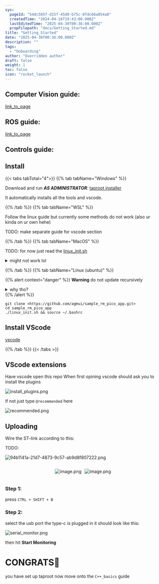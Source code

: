 ```yaml
---
sys:
  pageId: "54dc585f-d15f-45d0-b75c-8fdc66a854a8"
  createdTime: "2024-04-16T19:43:00.000Z"
  lastEditedTime: "2025-04-30T00:36:00.000Z"
  propFilepath: "docs/Getting_Started.md"
title: "Getting_Started"
date: "2025-04-30T00:36:00.000Z"
description: ""
tags:
  - "Onboarding"
author: "Overridden author"
draft: false
weight: 1
toc: false
icon: "rocket_launch"
---
```


## Computer Vision guide:

[link_to_page](86d45bc0-388b-4d26-8848-44f255f73d0e)

## ROS guide:

[link_to_page](3c76c1de-ec8f-46d6-8b0a-294005edc2d5)

## Controls guide:

## Install

{{< tabs tabTotal="4">}}
{{% tab tabName="Windows" %}}

Download and run _**AS ADMINISTRATOR**_: [taproot installer](https://github.com/Thornbots/TeachingFreshies/releases/tag/1.0)

It automatically installs all the tools and vscode.

{{% /tab %}}
{{% tab tabName="WSL" %}}

Follow the linux guide but currently some methods do not work (also ur kinda on ur own hehe)

TODO: make separate guide for vscode section

{{% /tab %}}
{{% tab tabName="MacOS" %}}

TODO: for now just read the [linux_init.sh](https://github.com/agmui/sample_rm_pico_app/blob/main/linux_init.sh)

<details>
<summary>might not work lol</summary>

`brew install libusb pkg-config`

Next install: [vscode](https://code.visualstudio.com/Download)

</details>

{{% /tab %}}
{{% tab tabName="Linux (ubuntu)" %}}

{{% alert context="danger" %}}
**Warning** do not update recursively
<details>
<summary>why tho?</summary>
There are some submodules that may go on for a while (like tinyusb) and I highly
recommend you don't need to get them.
If you want to see what submodules I update just look in `linux_init.sh`
</details>
{{% /alert %}}

```shell
git clone <https://github.com/agmui/sample_rm_pico_app.git>
cd sample_rm_pico_app
./linux_init.sh && source ~/.bashrc
```

## Install VScode

[vscode](https://code.visualstudio.com/Download)

{{% /tab %}}
{{< /tabs >}}

## VScode extensions

Have vscode open this repo
When first opining vscode should ask you to install the plugins

![install_plugins.png](https://prod-files-secure.s3.us-west-2.amazonaws.com/d518164a-d88e-44d1-a4ee-3adb3bd8bce0/89bd30f0-1825-4e77-867b-0a41ce370880/install_plugins.png?X-Amz-Algorithm=AWS4-HMAC-SHA256&X-Amz-Content-Sha256=UNSIGNED-PAYLOAD&X-Amz-Credential=ASIAZI2LB466UD2HI3V2%2F20250528%2Fus-west-2%2Fs3%2Faws4_request&X-Amz-Date=20250528T190701Z&X-Amz-Expires=3600&X-Amz-Security-Token=IQoJb3JpZ2luX2VjELH%2F%2F%2F%2F%2F%2F%2F%2F%2F%2FwEaCXVzLXdlc3QtMiJGMEQCIFEOL1HGusQQwFrx9EKEBVriSiVxjkSZbpfShypBR4G%2FAiBhaxT5LNxiU8KW38WgluyojvUInAq%2B6G4SxUdDmKS9uSr%2FAwh6EAAaDDYzNzQyMzE4MzgwNSIM8eO3H%2FXnIA0x15dzKtwDMGCmlXax3IAy%2BiKoFvI8VuBvKJaGBlaBniyJphvgYPffGG1a2xBkE4zZ%2BX0X80wFp2T0F%2FGp1qLR5VbmUjscxPtUu9GEGZFFQjmdEVHE%2BFvgjGA0dyUeHplEB%2FV4fTg0dHvBZ1ZLZm6QADF4MqbvK2hj4XQ%2Fd7pHEuuVEb5MxgbMIn8z1IThoQa6%2BghFsR4NGkJKTGivmNKhSmPTA9krLs22vYsrkyGucP%2FBJHyNjrymkN70PTrGOyKkfXbY5VmyH4Js6NLl9oJXGzXD7xb0FvlWPTPGM6rKNIeHjjcTW5XgerZW9Dc2l%2BLERetNKicdASdtOGGAjVo8%2BhX5p9cGyaK9nbXC0jN0gCX88qlSkI12UEmezr92X3AhInTMgRcQJzu6DjpomDe21Qv%2B%2B%2Fn6ZDtSeqd95QJpIInVB2FvQjdvX3KpciLm638l0WKbLirm6pMCKGpwkQMJM1xWrBm0UzeGbTSOddRjV1tljcBBu7vHC3ajvm6%2FiuyWvCUFlmvy4FnQuDtRrgzEt4Aa35m%2FPFF%2F3wA9RtoB3zfQ8tFrZYeBNxa%2BCbTYCCOIikVqChgMOp10RHa0fsAtWpSi2Cc5U33XOo1d55wENuBhKWECVrulHlTaxHgvSjVrtWowiPjcwQY6pgGBu8tPhqziPvppNxHOZ0Ez5MK1dZCPtpNy505MyK0PWJsNSBXqthF0OC4%2Bn9Az0qcIJxtZoz1Q3umSnr6CSXpMZk8SwngD98IDOFP4M%2BRf3jfzeD72mZoVjPiAR9YOujWePxkNLzEQdO4UbM7ZXtCp9MyQb4RK2Y5cqlCFTATbki2QTDjBoANT2g3e7n0QQj%2FyRTb8YtKHL2q01nuP7WCs3upK1yFJ&X-Amz-Signature=98fe5bf368bee3a12b8b4a03992ef958c677c43c636361a5a0519044e19a2713&X-Amz-SignedHeaders=host&x-id=GetObject)

If not just type `@recommended` here  

![recommended.png](https://prod-files-secure.s3.us-west-2.amazonaws.com/d518164a-d88e-44d1-a4ee-3adb3bd8bce0/61e661e9-5d85-4dfc-be0d-8d2097a5e793/recommended.png?X-Amz-Algorithm=AWS4-HMAC-SHA256&X-Amz-Content-Sha256=UNSIGNED-PAYLOAD&X-Amz-Credential=ASIAZI2LB466UD2HI3V2%2F20250528%2Fus-west-2%2Fs3%2Faws4_request&X-Amz-Date=20250528T190701Z&X-Amz-Expires=3600&X-Amz-Security-Token=IQoJb3JpZ2luX2VjELH%2F%2F%2F%2F%2F%2F%2F%2F%2F%2FwEaCXVzLXdlc3QtMiJGMEQCIFEOL1HGusQQwFrx9EKEBVriSiVxjkSZbpfShypBR4G%2FAiBhaxT5LNxiU8KW38WgluyojvUInAq%2B6G4SxUdDmKS9uSr%2FAwh6EAAaDDYzNzQyMzE4MzgwNSIM8eO3H%2FXnIA0x15dzKtwDMGCmlXax3IAy%2BiKoFvI8VuBvKJaGBlaBniyJphvgYPffGG1a2xBkE4zZ%2BX0X80wFp2T0F%2FGp1qLR5VbmUjscxPtUu9GEGZFFQjmdEVHE%2BFvgjGA0dyUeHplEB%2FV4fTg0dHvBZ1ZLZm6QADF4MqbvK2hj4XQ%2Fd7pHEuuVEb5MxgbMIn8z1IThoQa6%2BghFsR4NGkJKTGivmNKhSmPTA9krLs22vYsrkyGucP%2FBJHyNjrymkN70PTrGOyKkfXbY5VmyH4Js6NLl9oJXGzXD7xb0FvlWPTPGM6rKNIeHjjcTW5XgerZW9Dc2l%2BLERetNKicdASdtOGGAjVo8%2BhX5p9cGyaK9nbXC0jN0gCX88qlSkI12UEmezr92X3AhInTMgRcQJzu6DjpomDe21Qv%2B%2B%2Fn6ZDtSeqd95QJpIInVB2FvQjdvX3KpciLm638l0WKbLirm6pMCKGpwkQMJM1xWrBm0UzeGbTSOddRjV1tljcBBu7vHC3ajvm6%2FiuyWvCUFlmvy4FnQuDtRrgzEt4Aa35m%2FPFF%2F3wA9RtoB3zfQ8tFrZYeBNxa%2BCbTYCCOIikVqChgMOp10RHa0fsAtWpSi2Cc5U33XOo1d55wENuBhKWECVrulHlTaxHgvSjVrtWowiPjcwQY6pgGBu8tPhqziPvppNxHOZ0Ez5MK1dZCPtpNy505MyK0PWJsNSBXqthF0OC4%2Bn9Az0qcIJxtZoz1Q3umSnr6CSXpMZk8SwngD98IDOFP4M%2BRf3jfzeD72mZoVjPiAR9YOujWePxkNLzEQdO4UbM7ZXtCp9MyQb4RK2Y5cqlCFTATbki2QTDjBoANT2g3e7n0QQj%2FyRTb8YtKHL2q01nuP7WCs3upK1yFJ&X-Amz-Signature=962d01a652d2d20dea07b222300a6f8d97101a5b0e4565342315e2ef16d4847a&X-Amz-SignedHeaders=host&x-id=GetObject)

## Uploading

Wire the ST-link according to this:

TODO:

![94b1141a-21d7-4873-9c57-ab9d8f807222.png](https://prod-files-secure.s3.us-west-2.amazonaws.com/d518164a-d88e-44d1-a4ee-3adb3bd8bce0/e5fad17d-ab82-4300-9f4c-505ab4b1202c/94b1141a-21d7-4873-9c57-ab9d8f807222.png?X-Amz-Algorithm=AWS4-HMAC-SHA256&X-Amz-Content-Sha256=UNSIGNED-PAYLOAD&X-Amz-Credential=ASIAZI2LB466UD2HI3V2%2F20250528%2Fus-west-2%2Fs3%2Faws4_request&X-Amz-Date=20250528T190701Z&X-Amz-Expires=3600&X-Amz-Security-Token=IQoJb3JpZ2luX2VjELH%2F%2F%2F%2F%2F%2F%2F%2F%2F%2FwEaCXVzLXdlc3QtMiJGMEQCIFEOL1HGusQQwFrx9EKEBVriSiVxjkSZbpfShypBR4G%2FAiBhaxT5LNxiU8KW38WgluyojvUInAq%2B6G4SxUdDmKS9uSr%2FAwh6EAAaDDYzNzQyMzE4MzgwNSIM8eO3H%2FXnIA0x15dzKtwDMGCmlXax3IAy%2BiKoFvI8VuBvKJaGBlaBniyJphvgYPffGG1a2xBkE4zZ%2BX0X80wFp2T0F%2FGp1qLR5VbmUjscxPtUu9GEGZFFQjmdEVHE%2BFvgjGA0dyUeHplEB%2FV4fTg0dHvBZ1ZLZm6QADF4MqbvK2hj4XQ%2Fd7pHEuuVEb5MxgbMIn8z1IThoQa6%2BghFsR4NGkJKTGivmNKhSmPTA9krLs22vYsrkyGucP%2FBJHyNjrymkN70PTrGOyKkfXbY5VmyH4Js6NLl9oJXGzXD7xb0FvlWPTPGM6rKNIeHjjcTW5XgerZW9Dc2l%2BLERetNKicdASdtOGGAjVo8%2BhX5p9cGyaK9nbXC0jN0gCX88qlSkI12UEmezr92X3AhInTMgRcQJzu6DjpomDe21Qv%2B%2B%2Fn6ZDtSeqd95QJpIInVB2FvQjdvX3KpciLm638l0WKbLirm6pMCKGpwkQMJM1xWrBm0UzeGbTSOddRjV1tljcBBu7vHC3ajvm6%2FiuyWvCUFlmvy4FnQuDtRrgzEt4Aa35m%2FPFF%2F3wA9RtoB3zfQ8tFrZYeBNxa%2BCbTYCCOIikVqChgMOp10RHa0fsAtWpSi2Cc5U33XOo1d55wENuBhKWECVrulHlTaxHgvSjVrtWowiPjcwQY6pgGBu8tPhqziPvppNxHOZ0Ez5MK1dZCPtpNy505MyK0PWJsNSBXqthF0OC4%2Bn9Az0qcIJxtZoz1Q3umSnr6CSXpMZk8SwngD98IDOFP4M%2BRf3jfzeD72mZoVjPiAR9YOujWePxkNLzEQdO4UbM7ZXtCp9MyQb4RK2Y5cqlCFTATbki2QTDjBoANT2g3e7n0QQj%2FyRTb8YtKHL2q01nuP7WCs3upK1yFJ&X-Amz-Signature=6710ad55ec96eeaf38cccd7fbf764a9f7005876a13f84c80e2e51f807ea7cc5b&X-Amz-SignedHeaders=host&x-id=GetObject)

<div style="display: flex;flex-direction: row; column-gap:10px; max-width: 630px;justify-content: center;">
<div>

![image.png](https://prod-files-secure.s3.us-west-2.amazonaws.com/d518164a-d88e-44d1-a4ee-3adb3bd8bce0/210ecb78-1116-4d7b-b9b7-2292f66fa2c2/image.png?X-Amz-Algorithm=AWS4-HMAC-SHA256&X-Amz-Content-Sha256=UNSIGNED-PAYLOAD&X-Amz-Credential=ASIAZI2LB466X7F7JA4X%2F20250528%2Fus-west-2%2Fs3%2Faws4_request&X-Amz-Date=20250528T190704Z&X-Amz-Expires=3600&X-Amz-Security-Token=IQoJb3JpZ2luX2VjELH%2F%2F%2F%2F%2F%2F%2F%2F%2F%2FwEaCXVzLXdlc3QtMiJIMEYCIQCEO5k7c7fa97Ce6ecZFmD7OPNVI4JRsrUVhm4wQDQtFgIhAI6q9lpClr57j0gHgGfKnyTuZqZ2HNzOfp%2FCjpT4DZRYKv8DCHoQABoMNjM3NDIzMTgzODA1Igx8S6IdSXObjFXdQw4q3AOcS9G3109MOXXUdeI5Mfsx7ulZp0beyrfvL4tOxi2AKdU3QX1c2%2BsAP6VMxkYFWii%2B35t7GUd8cBFPlPVFYrwqle7hF3IqqiysdeC5zX4GlCyVzRT7igC%2B%2FLNslgJWtlvYM8m0%2BFwtNTW3W7ZrgTxeRG5qKXvFVbVksagYSSl7nxApOxV68L%2BOQ2%2FOTAyVgbO4RRnWUeAZEcLEOn%2BvJ5XLCMRWM9w8Wa9Msz7Vu81Efb3QiOTckbxg%2BJODsSiHA9WPvRVITBqXcpF0LJ4AXXKjzboITMzQrWNpEuBR5uLI4tR3NP8zpILPdD%2F%2FaPtDg3U%2BreuK6IzPMhjm%2FXjAoMBAI8DoATvA6qc8xnJxXxnfT2zwToskqKPE92NfJ0meh28guDE%2FDCjQElyg8i2zRwDkzTXFabAePSMHxjh36X334N52D1n%2FIgPzX0fTSKKoXiYkMYufxSj7ccvI1GiyuaU6y4rn7MVplzK5hqQEVr9Py%2B%2BQW3AFAZMvqq%2FD409e2vxR3TXxei6opjPTabV7PPq20MKoo4rSeoU%2BvpCiYthLyLjEqLYyFB5h7b%2BU72j53m3MjyZMGoH312HrOiayckMz2ykJ3Wk9bQNMZ9UvbaxW5wEKu6tnDDkYIGwGCTCk%2BNzBBjqkAU3EXRwbwSMQb1a34LhEeLERTkw3RKRQhR2CLCG%2BlCJ7qxDK%2FkyscVut632e9a5dhaImwo7%2BwaDBQQJkiTlmUbCB6xjozRWqtGgJkasCtdHb7%2FRZU72gITuHBtwVu2d%2BNArHu3fVul0lzsfEJ%2BQQTPIzIMDR39a2MsfTcAPh17vij%2FOPbeROfwwuTV5ks3EaneVoBajSFyeGm0%2BgLSV5VzW%2F%2FRGu&X-Amz-Signature=63d4d0ebc54ddce439127dbe5c7651e3bbcb6d8f5ac24c85fad900d1c400f0d0&X-Amz-SignedHeaders=host&x-id=GetObject)

</div>
<div>

![image.png](https://prod-files-secure.s3.us-west-2.amazonaws.com/d518164a-d88e-44d1-a4ee-3adb3bd8bce0/33a0fd0f-8ca6-4a86-8e09-26e95ded1fff/image.png?X-Amz-Algorithm=AWS4-HMAC-SHA256&X-Amz-Content-Sha256=UNSIGNED-PAYLOAD&X-Amz-Credential=ASIAZI2LB466RU3YYRSY%2F20250528%2Fus-west-2%2Fs3%2Faws4_request&X-Amz-Date=20250528T190706Z&X-Amz-Expires=3600&X-Amz-Security-Token=IQoJb3JpZ2luX2VjELH%2F%2F%2F%2F%2F%2F%2F%2F%2F%2FwEaCXVzLXdlc3QtMiJIMEYCIQCApGylafJG0mhgYziiGgG5wkXjqbXp6Nn3hoJH41IC8AIhAOU6g%2FypL9EObcSXH5jHhQSkgbUPd5TeHIlvahJo0A9pKv8DCHoQABoMNjM3NDIzMTgzODA1IgzLwdnwRQtTqdgxLNkq3ANZXIu6M3SsMN6xQy0FHilWe3%2BwlsUw2%2FgM4Yl4PZaEkXl2t8DLplS6DNccsRE9y%2FOWr7Jws8S%2F%2FntRFODc0Z%2FfxpAnB66z6pWEm9xOBfaDH5FdXnZ51kNQMUJ4KDtypN2QKWQt18e9571Bl3bkWcuw%2FaAC%2FfnxaCOP6%2B4BZ1pNHTBXxGDk62ol2IduwAlvOowOxOayYQ4%2BfXb98MpsUT1nisd2i%2F7IRkZhrdT%2BDnPZDGG0z1bGLYK%2FWNIGAGzsQbNHK%2BbDSAMvbuHT2sSDZNkJntZwzAxboP8bA7sDuLpZ4U%2BG6QJM8dgg8eooGX4626Zy9en5vGM9xP%2FB8FygNRIkU0wpaFRrkzDu78c0XuT5%2BGgH5bxHVThisMCorTRg7gPq6Ba5B5sM%2BMemxn1j8hGHHx4OkuUO51R6hEgKZ4F82twY0YWJFnFAC6uRXz0HPFjg2ZbD68v3eSXvoMlQCecAeH%2FU4by5aP2J3YyP3Cf4%2BBPhk9k2hge0HtOEwFk7IVQjcEyZfxfk2GXQQZd0WWLU4btUVxBlsG6o%2B2CAckPO3eK0XnLWWVq9U1bNf%2BFX63hyB1nA16pesNJ4wKTD3kcCAUz2t%2BTel5NSgA4xoqWJis3YpAZCMfutPJyPyDCZ%2BNzBBjqkAUpzayJ8bQvOUQrThzjCVukZTvoKVqerAnCdvm2z2OSCR%2BnZaSJWJ%2BmpAo5%2FEK%2Fp8Iuc59PKdZq0sF9gFTH0hq2PovnQUNn6Pj9OaeQ7%2BktqTCWPLoXnxpP1PsHLYJeJThk7LKnGQZNnD8taHKyth9HXvdBDQDHK1FcVDlAMel8KTkTHfp785q4UU2yG0Znkcw1T7L3eqhNtlt1BkPfnI7UEWMCT&X-Amz-Signature=11c585eba14373cc5618edd9c631be006134e6745ea5e610acc513245cae8c1f&X-Amz-SignedHeaders=host&x-id=GetObject)

</div>
</div>

### Step 1:

press `CTRL + SHIFT + B`

### Step 2:

select the usb port the type-c is plugged in it should look like this:

![serial_monitor.png](https://prod-files-secure.s3.us-west-2.amazonaws.com/d518164a-d88e-44d1-a4ee-3adb3bd8bce0/f03f4774-05d4-4393-b6a0-d5efb6d315ab/serial_monitor.png?X-Amz-Algorithm=AWS4-HMAC-SHA256&X-Amz-Content-Sha256=UNSIGNED-PAYLOAD&X-Amz-Credential=ASIAZI2LB466UD2HI3V2%2F20250528%2Fus-west-2%2Fs3%2Faws4_request&X-Amz-Date=20250528T190701Z&X-Amz-Expires=3600&X-Amz-Security-Token=IQoJb3JpZ2luX2VjELH%2F%2F%2F%2F%2F%2F%2F%2F%2F%2FwEaCXVzLXdlc3QtMiJGMEQCIFEOL1HGusQQwFrx9EKEBVriSiVxjkSZbpfShypBR4G%2FAiBhaxT5LNxiU8KW38WgluyojvUInAq%2B6G4SxUdDmKS9uSr%2FAwh6EAAaDDYzNzQyMzE4MzgwNSIM8eO3H%2FXnIA0x15dzKtwDMGCmlXax3IAy%2BiKoFvI8VuBvKJaGBlaBniyJphvgYPffGG1a2xBkE4zZ%2BX0X80wFp2T0F%2FGp1qLR5VbmUjscxPtUu9GEGZFFQjmdEVHE%2BFvgjGA0dyUeHplEB%2FV4fTg0dHvBZ1ZLZm6QADF4MqbvK2hj4XQ%2Fd7pHEuuVEb5MxgbMIn8z1IThoQa6%2BghFsR4NGkJKTGivmNKhSmPTA9krLs22vYsrkyGucP%2FBJHyNjrymkN70PTrGOyKkfXbY5VmyH4Js6NLl9oJXGzXD7xb0FvlWPTPGM6rKNIeHjjcTW5XgerZW9Dc2l%2BLERetNKicdASdtOGGAjVo8%2BhX5p9cGyaK9nbXC0jN0gCX88qlSkI12UEmezr92X3AhInTMgRcQJzu6DjpomDe21Qv%2B%2B%2Fn6ZDtSeqd95QJpIInVB2FvQjdvX3KpciLm638l0WKbLirm6pMCKGpwkQMJM1xWrBm0UzeGbTSOddRjV1tljcBBu7vHC3ajvm6%2FiuyWvCUFlmvy4FnQuDtRrgzEt4Aa35m%2FPFF%2F3wA9RtoB3zfQ8tFrZYeBNxa%2BCbTYCCOIikVqChgMOp10RHa0fsAtWpSi2Cc5U33XOo1d55wENuBhKWECVrulHlTaxHgvSjVrtWowiPjcwQY6pgGBu8tPhqziPvppNxHOZ0Ez5MK1dZCPtpNy505MyK0PWJsNSBXqthF0OC4%2Bn9Az0qcIJxtZoz1Q3umSnr6CSXpMZk8SwngD98IDOFP4M%2BRf3jfzeD72mZoVjPiAR9YOujWePxkNLzEQdO4UbM7ZXtCp9MyQb4RK2Y5cqlCFTATbki2QTDjBoANT2g3e7n0QQj%2FyRTb8YtKHL2q01nuP7WCs3upK1yFJ&X-Amz-Signature=ab2ee4389807fe6ead8ceff5b4727c70073630cd7ad8f2eb11068aac238d9497&X-Amz-SignedHeaders=host&x-id=GetObject)

then hit **Start Monitoring**

# CONGRATS🎉

you have set up taproot now move onto the `C++_basics` guide

